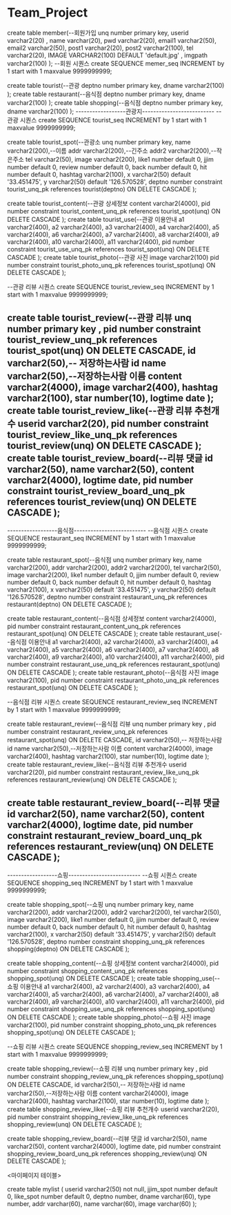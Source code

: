 # Team_Project

create table member(--회원가입
unq number primary key, 
userid varchar2(20) ,
name varchar(20),
pwd varchar2(20),
email1 varchar2(50),
email2 varchar2(50),
post1 varchar2(20),
post2 varchar2(100),
tel varchar2(20), 
IMAGE VARCHAR2(100) DEFAULT 'default.jpg' ,
imgpath varchar2(100)
);
--회원 시퀀스
create SEQUENCE memer_seq INCREMENT by 1 start with 1 maxvalue 9999999999;

create table tourist(--관광
deptno number primary key,
dname varchar2(100)
);
create table restaurant(--음식점
deptno number primary key,
dname varchar2(100)
);
create table shopping(--음식점
deptno number primary key,
dname varchar2(100)
);
------------------관광지--------------------------
--관광 시퀀스
create SEQUENCE tourist_seq INCREMENT by 1 start with 1 maxvalue 9999999999;

create table tourist_spot(--관광소
unq number primary key,
name varchar2(200),--이름
addr varchar2(200),--긴주소
addr2 varchar2(200),--작은주소
tel varchar2(50),
image varchar2(200),
like1 number default 0,
jjim number default 0,
review number default 0,
back number default 0,
hit number default 0,
hashtag varchar2(100),
x varchar2(50) default '33.451475',
y varchar2(50) default '126.570528',
deptno number constraint tourist_unq_pk references tourist(deptno) ON DELETE CASCADE
);

create table tourist_content(--관광 상세정보
content varchar2(4000),
pid number constraint tourist_content_unq_pk references tourist_spot(unq) ON DELETE CASCADE
);
create table tourist_use(--관광 이용안내
a1 varchar2(400),
a2 varchar2(400),
a3 varchar2(400),
a4 varchar2(400),
a5 varchar2(400),
a6 varchar2(400),
a7 varchar2(400),
a8 varchar2(400),
a9 varchar2(400),
a10 varchar2(400),
a11 varchar2(400),
pid number constraint tourist_use_unq_pk references tourist_spot(unq) ON DELETE CASCADE
);
create table tourist_photo(--관광 사진
image varchar2(100)
pid number constraint tourist_photo_unq_pk references tourist_spot(unq) ON DELETE CASCADE
);

--관광 리뷰 시퀀스
create SEQUENCE tourist_review_seq INCREMENT by 1 start with 1 maxvalue 9999999999;

create table tourist_review(--관광 리뷰
unq number primary key ,
pid number constraint tourist_review_unq_pk references tourist_spot(unq) ON DELETE CASCADE,
id varchar2(50),-- 저장하는사람 id
name varchar2(50),--저장하는사람 이름
content varchar2(4000),
image varchar2(400),
hashtag varchar2(100),
star number(10),
logtime date
);
create table tourist_review_like(--관광 리뷰 추천개수
userid varchar2(20),
pid number constraint tourist_review_like_unq_pk references tourist_review(unq) ON DELETE CASCADE
);
create table tourist_review_board(--리뷰 댓글
id varchar2(50),
name varchar2(50),
content varchar2(4000),
logtime date,
pid number constraint tourist_review_board_unq_pk references tourist_review(unq) ON DELETE CASCADE
);
-----------------------------------------
------------------음식점--------------------------
--음식점 시퀀스
create SEQUENCE restaurant_seq INCREMENT by 1 start with 1 maxvalue 9999999999;

create table restaurant_spot(--음식점
unq number primary key,
name varchar2(200),
addr varchar2(200),
addr2 varchar2(200),
tel varchar2(50),
image varchar2(200),
like1 number default 0,
jjim number default 0,
review number default 0,
back number default 0,
hit number default 0,
hashtag varchar2(100),
x varchar2(50) default '33.451475',
y varchar2(50) default '126.570528',
deptno number constraint restaurant_unq_pk references restaurant(deptno) ON DELETE CASCADE
);

create table restaurant_content(--음식점 상세정보
content varchar2(4000),
pid number constraint restaurant_content_unq_pk references restaurant_spot(unq) ON DELETE CASCADE
);
create table restaurant_use(--음식점 이용안내
a1 varchar2(400),
a2 varchar2(400),
a3 varchar2(400),
a4 varchar2(400),
a5 varchar2(400),
a6 varchar2(400),
a7 varchar2(400),
a8 varchar2(400),
a9 varchar2(400),
a10 varchar2(400),
a11 varchar2(400),
pid number constraint restaurant_use_unq_pk references restaurant_spot(unq) ON DELETE CASCADE
);
create table restaurant_photo(--음식점 사진
image varchar2(100),
pid number constraint restaurant_photo_unq_pk references restaurant_spot(unq) ON DELETE CASCADE
);

--음식점 리뷰 시퀀스
create SEQUENCE restaurant_review_seq INCREMENT by 1 start with 1 maxvalue 9999999999;

create table restaurant_review(--음식점 리뷰
unq number primary key ,
pid number constraint restaurant_review_unq_pk references restaurant_spot(unq) ON DELETE CASCADE,
id varchar2(50),-- 저장하는사람 id
name varchar2(50),--저장하는사람 이름
content varchar2(4000),
image varchar2(400),
hashtag varchar2(100),
star number(10),
logtime date
);
create table restaurant_review_like(--음식점 리뷰 추천개수
userid varchar2(20),
pid number constraint restaurant_review_like_unq_pk references restaurant_review(unq) ON DELETE CASCADE
);

create table restaurant_review_board(--리뷰 댓글
id varchar2(50),
name varchar2(50),
content varchar2(4000),
logtime date,
pid number constraint restaurant_review_board_unq_pk references restaurant_review(unq) ON DELETE CASCADE
);
------------------------------------

------------------쇼핑--------------------------
--쇼핑 시퀀스
create SEQUENCE shopping_seq INCREMENT by 1 start with 1 maxvalue 9999999999;

create table shopping_spot(--쇼핑
unq number primary key,
name varchar2(200),
addr varchar2(200),
addr2 varchar2(200),
tel varchar2(50),
image varchar2(200),
like1 number default 0,
jjim number default 0,
review number default 0,
back number default 0,
hit number default 0,
hashtag varchar2(100),
x varchar2(50) default '33.451475',
y varchar2(50) default '126.570528',
deptno number constraint shopping_unq_pk references shopping(deptno) ON DELETE CASCADE
);

create table shopping_content(--쇼핑 상세정보
content varchar2(4000),
pid number constraint shopping_content_unq_pk references shopping_spot(unq) ON DELETE CASCADE
);
create table shopping_use(--쇼핑 이용안내
a1 varchar2(400),
a2 varchar2(400),
a3 varchar2(400),
a4 varchar2(400),
a5 varchar2(400),
a6 varchar2(400),
a7 varchar2(400),
a8 varchar2(400),
a9 varchar2(400),
a10 varchar2(400),
a11 varchar2(400),
pid number constraint shopping_use_unq_pk references shopping_spot(unq) ON DELETE CASCADE
);
create table shopping_photo(--쇼핑 사진
image varchar2(100),
pid number constraint shopping_photo_unq_pk references shopping_spot(unq) ON DELETE CASCADE
);

--쇼핑 리뷰 시퀀스
create SEQUENCE shopping_review_seq INCREMENT by 1 start with 1 maxvalue 9999999999;

create table shopping_review(--쇼핑 리뷰
unq number primary key ,
pid number constraint shopping_review_unq_pk references shopping_spot(unq) ON DELETE CASCADE,
id varchar2(50),-- 저장하는사람 id
name varchar2(50),--저장하는사람 이름
content varchar2(4000),
image varchar2(400),
hashtag varchar2(100),
star number(10),
logtime date
);
create table shopping_review_like(--쇼핑 리뷰 추천개수
userid varchar2(20),
pid number constraint shopping_review_like_unq_pk references shopping_review(unq) ON DELETE CASCADE
);

create table shopping_review_board(--리뷰 댓글
id varchar2(50),
name varchar2(50),
content varchar2(4000),
logtime date,
pid number constraint shopping_review_board_unq_pk references shopping_review(unq) ON DELETE CASCADE
);

<마이페이지 테이블>

create table mylist (
 userid varchar2(50) not null,
 jjim_spot number default 0,
 like_spot number default 0,
 deptno number,
 dname varchar(60), 
 type number,
 addr varchar(60),
 name varchar(60),
 image varchar(60)
); 



